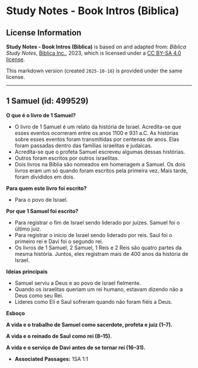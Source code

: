 # Study Notes - Book Intros (Biblica)

## License Information

**Study Notes - Book Intros (Biblica)** is based on and adapted from: _Biblica Study Notes_, [Biblica Inc.](https://www.biblica.com/), 2023, which is licensed under a [CC BY-SA 4.0 license](https://creativecommons.org/licenses/by-sa/4.0/legalcode.en).

This markdown version (created `2025-10-16`) is provided under the same license.



--------------------------------

## 1 Samuel (id: 499529)

**O que é o livro de 1 Samuel?**

* O livro de 1 Samuel é um relato da história de Israel. Acredita\-se que esses eventos ocorreram entre os anos 1100 e 931 a.C. As histórias sobre esses eventos foram transmitidas por centenas de anos. Elas foram passadas dentro das famílias israelitas e judaicas.
* Acredita\-se que o profeta Samuel escreveu algumas dessas histórias.
* Outros foram escritos por outros israelitas.
* Dois livros na Bíblia são nomeados em homenagem a Samuel. Os dois livros eram um só quando foram escritos pela primeira vez. Mais tarde, foram divididos em dois.

**Para quem este livro foi escrito?**

* Para o povo de Israel.

**Por que 1 Samuel foi escrito?**

* Para registrar o fim de Israel sendo liderado por juízes. Samuel foi o último juiz.
* Para registrar o início de Israel sendo liderado por reis. Saul foi o primeiro rei e Davi foi o segundo rei.
* Os livros de 1 Samuel, 2 Samuel, 1 Reis e 2 Reis são quatro partes da mesma história. Juntos, eles registram mais de 400 anos da história de Israel.

**Ideias principais**

* Samuel serviu a Deus e ao povo de Israel fielmente.
* Quando os israelitas queriam um rei humano, estavam dizendo não a Deus como seu Rei.
* Líderes como Eli e Saul sofreram quando não foram fiéis a Deus.

**Esboço**

**A vida e o trabalho de Samuel como sacerdote, profeta e juiz (1–7\).**

**A vida e o reinado de Saul como rei (8–15\).**

**A vida e o serviço de Davi antes de se tornar rei (16–31\).**

* **Associated Passages:** 1SA 1:1

